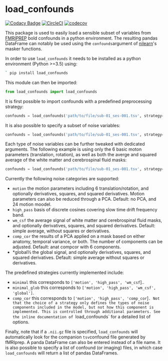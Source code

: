 # load_confounds

[![Codacy Badge](https://api.codacy.com/project/badge/Grade/1da186ba5c44489b8af6d96a9c50d3c7)](https://app.codacy.com/gh/SIMEXP/fmriprep_load_confounds?utm_source=github.com&utm_medium=referral&utm_content=SIMEXP/fmriprep_load_confounds&utm_campaign=Badge_Grade_Dashboard) [![CircleCI](https://circleci.com/gh/SIMEXP/load_confounds.svg?style=svg)](https://circleci.com/gh/SIMEXP/load_confounds) [![codecov](https://codecov.io/gh/SIMEXP/load_confounds/branch/master/graph/badge.svg)](https://codecov.io/gh/SIMEXP/load_confounds)

This package is used to easily load a sensible subset of variables from [FMRIPREP](https://fmriprep.readthedocs.io/en/stable/) bold confounds in a python environment. The resulting pandas DataFrame can notably be used using the `confounds`argument of [nilearn](https://nilearn.github.io/)'s masker functions. 

In order to use `load_confounds` it needs to be installed as a python environment (Python >=3.5) using:
```bash 
` pip install load_confounds
```
This module can then be imported: 
```python
from load_confounds import load_confounds
```
It is first possible to import confounds with a predefined preprocessing strategy:
```python 
confounds = load_confounds('path/to/file/sub-01_ses-001.tsv', strategy='minimal')
``` 

It is also possible to specify a subset of noise variables:
```python 
confounds = load_confounds('path/to/file/sub-01_ses-001.tsv', strategy=['high_pass', 'motion', 'global'])
``` 

Each type of noise variables can be further tweaked with dedicated arguments. The following example is using only the 6 basic moton parameters (translation, rotation), as well as both the averge and squared average of the white matter and cerebrospinal fluid masks:
```python 
confounds = load_confounds('path/to/file/sub-01_ses-001.tsv', strategy='minimal', motion='basic', 'wm_csf'='power2')
``` 
Currently the following noise categories are supported:
 * `motion` the motion parameters including 6 translation/rotation, and optionally derivatives, squares, and squared derivatives. Motion parameters can also be reduced through a PCA. Default: no PCA, and 24 motion moodel.
 * `high_pass` basis of discrete cosines covering slow time drift frequency band. 
 * `wm_csf` the average signal of white matter and cerebrospinal fluid masks, and optionally derivatives, squares, and squared derivatives. Default: simple average, without squares or derivatives.
 * `comp_cor` the results of a PCA applied on a mask based on either anatomy, temporal variance, or both. The number of components can be adjusted. Default: anat compcor with 6 components.
 * *global½  the global signal, and optionally derivatives, squares, and squared derivatives. Default: simple average without squares or derivatives.
 
 The predefined strategies currently implemented include: 
  * `minimal` this corresponds to `['motion', 'high_pass', 'wm_csf`]..
  * `minimal_glob` this corresponds to `['motion', 'high_pass', 'wm_csf', 'global']`.
  * `comp_cor` this corresponds to `['motion', 'high_pass', 'comp_cor`]`.
 Not that the choice of a strategy only defines the types of noise components included in the model, but not how this component is implemented. This is controlled through additional parameters. See the inline documentation of `load_confounds` for a detailed list of options.  
 
Finally, note that if a `.nii.gz` file is specified, `load_confounds` will automatically look for the companion `tsv`confound file generated by fMRIprep. A panda DataFrame can also be entered instead of a file name. It is also possible to specify a list of confound (or imaging) files, in which case `load_confounds` will return a list of pandas DataFrames. 
